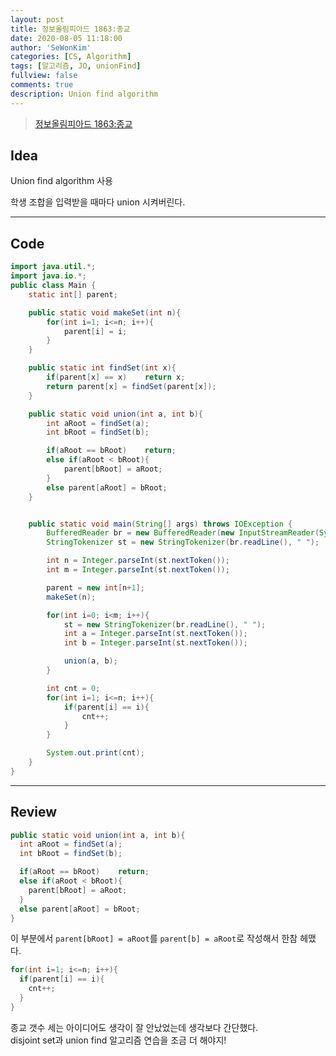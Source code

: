```yaml
---
layout: post
title: 정보올림피아드 1863:종교
date: 2020-08-05 11:18:00
author: 'SeWonKim'
categories: [CS, Algorithm]
tags: [알고리즘, JO, unionFind]
fullview: false
comments: true
description: Union find algorithm
---
```


> [정보올림피아드 1863:종교](http://www.jungol.co.kr/bbs/board.php?bo_table=pbank&wr_id=1136&sca=99&sfl=wr_hit&stx=1863#n)

## Idea

Union find algorithm 사용

학생 조합을 입력받을 때마다 union 시켜버린다.

---

## Code

```java
import java.util.*;
import java.io.*;
public class Main {
    static int[] parent;

    public static void makeSet(int n){
        for(int i=1; i<=n; i++){
            parent[i] = i;
        }
    }

    public static int findSet(int x){
        if(parent[x] == x)    return x;
        return parent[x] = findSet(parent[x]);
    }

    public static void union(int a, int b){
        int aRoot = findSet(a);
        int bRoot = findSet(b);

        if(aRoot == bRoot)    return;
        else if(aRoot < bRoot){
            parent[bRoot] = aRoot;
        }
        else parent[aRoot] = bRoot;
    }


    public static void main(String[] args) throws IOException {
        BufferedReader br = new BufferedReader(new InputStreamReader(System.in));
        StringTokenizer st = new StringTokenizer(br.readLine(), " ");

        int n = Integer.parseInt(st.nextToken());
        int m = Integer.parseInt(st.nextToken());

        parent = new int[n+1];
        makeSet(n);

        for(int i=0; i<m; i++){
            st = new StringTokenizer(br.readLine(), " ");
            int a = Integer.parseInt(st.nextToken());
            int b = Integer.parseInt(st.nextToken());

            union(a, b);
        }

        int cnt = 0;
        for(int i=1; i<=n; i++){
            if(parent[i] == i){
                cnt++;
            }
        }

        System.out.print(cnt);
    }
}
```

---

## Review

```java
public static void union(int a, int b){
  int aRoot = findSet(a);
  int bRoot = findSet(b);

  if(aRoot == bRoot)    return;
  else if(aRoot < bRoot){
    parent[bRoot] = aRoot;
  }
  else parent[aRoot] = bRoot;
}
```

이 부분에서 `parent[bRoot] = aRoot`를 `parent[b] = aRoot`로 작성해서 한참 헤맸다.

```java
for(int i=1; i<=n; i++){
  if(parent[i] == i){
    cnt++;
  }
}
```

종교 갯수 세는 아이디어도 생각이 잘 안났었는데 생각보다 간단했다.  
disjoint set과 union find 알고리즘 연습을 조금 더 해야지!
